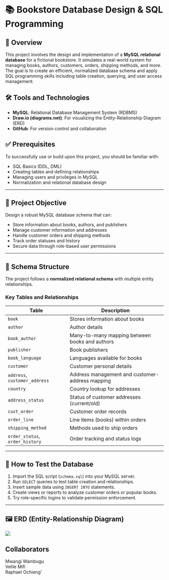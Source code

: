 # 📚 Bookstore Database Design & SQL Programming

## 📌 Overview

This project involves the design and implementation of a **MySQL relational database** for a fictional bookstore. It simulates a real-world system for managing books, authors, customers, orders, shipping methods, and more. The goal is to create an efficient, normalized database schema and apply SQL programming skills including table creation, querying, and user access management.

## 🛠️ Tools and Technologies

- **MySQL**: Relational Database Management System (RDBMS)
- **Draw.io (diagrams.net)**: For visualizing the Entity-Relationship Diagram (ERD)
- **GitHub**: For version control and collaboration

## ✅ Prerequisites

To successfully use or build upon this project, you should be familiar with:

- SQL Basics (DDL, DML)
- Creating tables and defining relationships
- Managing users and privileges in MySQL
- Normalization and relational database design

---

## 🎯 Project Objective

Design a robust MySQL database schema that can:
- Store information about books, authors, and publishers
- Manage customer information and addresses
- Handle customer orders and shipping methods
- Track order statuses and history
- Secure data through role-based user permissions

---

## 🧱 Schema Structure

The project follows a **normalized relational schema** with multiple entity relationships.

### Key Tables and Relationships

| Table | Description |
|-------|-------------|
| `book` | Stores information about books |
| `author` | Author details |
| `book_author` | Many-to-many mapping between books and authors |
| `publisher` | Book publishers |
| `book_language` | Languages available for books |
| `customer` | Customer personal details |
| `address`, `customer_address` | Address management and customer-address mapping |
| `country` | Country lookup for addresses |
| `address_status` | Status of customer addresses (current/old) |
| `cust_order` | Customer order records |
| `order_line` | Line items (books) within orders |
| `shipping_method` | Methods used to ship orders |
| `order_status`, `order_history` | Order tracking and status logs |

---

## 🧪 How to Test the Database

1. Import the SQL script (`schema.sql`) into your MySQL server.
2. Run `SELECT` queries to test table creation and relationships.
3. Insert sample data using `INSERT INTO` statements.
4. Create views or reports to analyze customer orders or popular books.
5. Try role-specific logins to validate permission enforcement.

---

## 🖼️ ERD (Entity-Relationship Diagram)

<img src = "bookstore_database/bookstoreschema-Page-1.jpg"/>


## Collaborators

Mwangi Wambugu <br>
Velile Mifi <br>
Raphael Ochieng' <br>
